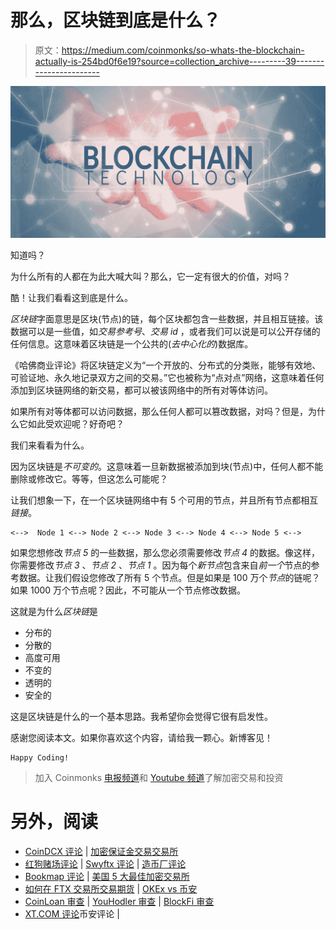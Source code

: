 # 那么，区块链到底是什么？

> 原文：<https://medium.com/coinmonks/so-whats-the-blockchain-actually-is-254bd0f6e19?source=collection_archive---------39----------------------->

![](img/dd4bbeeb875da152711f47bddedddf91.png)

知道吗？

为什么所有的人都在为此大喊大叫？那么，它一定有很大的价值，对吗？

酷！让我们看看这到底是什么。

*区块链*字面意思是区块(节点)的链，每个区块都包含一些数据，并且相互链接。该数据可以是一些值，如*交易参考号*、*交易 id* ，或者我们可以说是可以公开存储的任何信息。这意味着区块链是一个公共的(*去中心化的*)数据库。

《哈佛商业评论》将区块链定义为“一个开放的、分布式的分类账，能够有效地、可验证地、永久地记录双方之间的交易。”它也被称为“点对点”网络，这意味着任何添加到区块链网络的新交易，都可以被该网络中的所有对等体访问。

如果所有对等体都可以访问数据，那么任何人都可以篡改数据，对吗？但是，为什么它如此受欢迎呢？好奇吧？

我们来看看为什么。

因为区块链是*不可变的*。这意味着一旦新数据被添加到块(节点)中，任何人都不能删除或修改它。等等，但这怎么可能呢？

让我们想象一下，在一个区块链网络中有 5 个可用的节点，并且所有节点都相互*链接*。

```
<-->  Node 1 <--> Node 2 <--> Node 3 <--> Node 4 <--> Node 5 <-->
```

如果您想修改*节点 5* 的一些数据，那么您必须需要修改*节点 4* 的数据。像这样，你需要修改*节点 3* 、*节点 2* 、*节点 1* 。因为每个*新节点*包含来自*前一个*节点的参考数据。让我们假设您修改了所有 5 个节点。但是如果是 100 万个*节点*的链呢？如果 1000 万个节点呢？因此，不可能从一个节点修改数据。

这就是为什么*区块链*是

*   分布的
*   分散的
*   高度可用
*   不变的
*   透明的
*   安全的

这是区块链是什么的一个基本思路。我希望你会觉得它很有启发性。

感谢您阅读本文。如果你喜欢这个内容，请给我一颗心。新博客见！

```
Happy Coding!
```

> 加入 Coinmonks [电报频道](https://t.me/coincodecap)和 [Youtube 频道](https://www.youtube.com/c/coinmonks/videos)了解加密交易和投资

# 另外，阅读

*   [CoinDCX 评论](/coinmonks/coindcx-review-8444db3621a2) | [加密保证金交易交易所](https://coincodecap.com/crypto-margin-trading-exchanges)
*   [红狗赌场评论](https://coincodecap.com/red-dog-casino-review) | [Swyftx 评论](https://coincodecap.com/swyftx-review) | [造币厂评论](https://coincodecap.com/coingate-review)
*   [Bookmap 评论](https://coincodecap.com/bookmap-review-2021-best-trading-software) | [美国 5 大最佳加密交易所](https://coincodecap.com/crypto-exchange-usa)
*   [如何在 FTX 交易所交易期货](https://coincodecap.com/ftx-futures-trading) | [OKEx vs 币安](https://coincodecap.com/okex-vs-binance)
*   [CoinLoan 审查](https://coincodecap.com/coinloan-review) | [YouHodler 审查](/coinmonks/youhodler-4-easy-ways-to-make-money-98969b9689f2) | [BlockFi 审查](https://coincodecap.com/blockfi-review)
*   [XT.COM 评论](https://coincodecap.com/profittradingapp-for-binance)币安评论 |